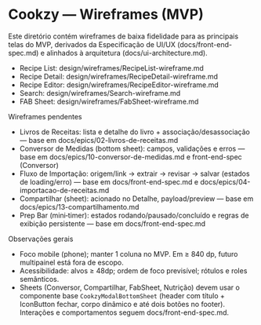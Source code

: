 # Cookzy — Wireframes (MVP)

Este diretório contém wireframes de baixa fidelidade para as principais telas do MVP, derivados da Especificação de UI/UX (docs/front-end-spec.md) e alinhados à arquitetura (docs/ui-architecture.md).

- Recipe List: design/wireframes/RecipeList-wireframe.md
- Recipe Detail: design/wireframes/RecipeDetail-wireframe.md
- Recipe Editor: design/wireframes/RecipeEditor-wireframe.md
- Search: design/wireframes/Search-wireframe.md
- FAB Sheet: design/wireframes/FabSheet-wireframe.md

Wireframes pendentes
- Livros de Receitas: lista e detalhe do livro + associação/desassociação — base em docs/epics/02-livros-de-receitas.md
- Conversor de Medidas (bottom sheet): campos, validações e erros — base em docs/epics/10-conversor-de-medidas.md e front-end-spec (Conversor)
- Fluxo de Importação: origem/link → extrair → revisar → salvar (estados de loading/erro) — base em docs/front-end-spec.md e docs/epics/04-importacao-de-receitas.md
- Compartilhar (sheet): acionado no Detalhe, payload/preview — base em docs/epics/13-compartilhamento.md
- Prep Bar (mini‑timer): estados rodando/pausado/concluído e regras de exibição persistente — base em docs/front-end-spec.md

Observações gerais
- Foco mobile (phone); manter 1 coluna no MVP. Em ≥ 840 dp, futuro multipainel está fora de escopo.
- Acessibilidade: alvos ≥ 48dp; ordem de foco previsível; rótulos e roles semânticos.
- Sheets (Conversor, Compartilhar, FabSheet, Nutrição) devem usar o componente base `CookzyModalBottomSheet` (header com título + IconButton fechar, corpo dinâmico e até dois botões no footer). Interações e comportamentos seguem docs/front-end-spec.md.
